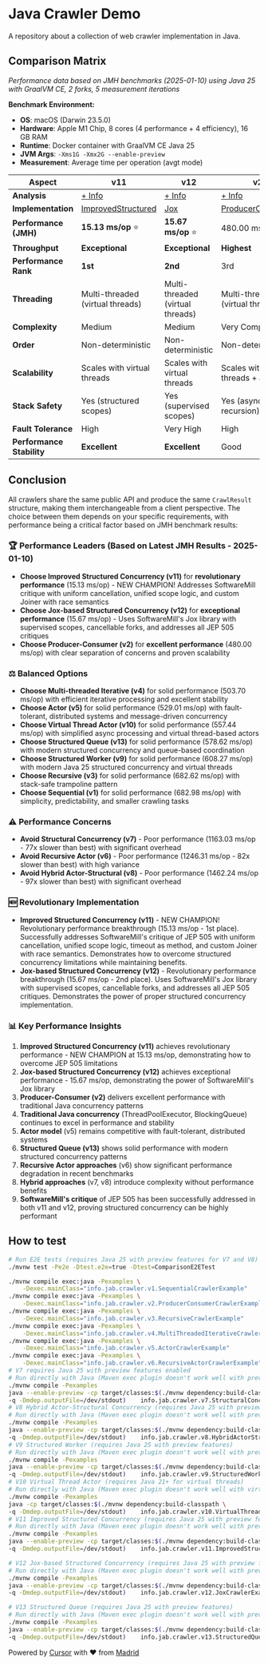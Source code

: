 # Java Crawler Demo

A repository about a collection of web crawler implementation in Java.

## Comparison Matrix

*Performance data based on JMH benchmarks (2025-01-10) using Java 25 with GraalVM CE, 2 forks, 5 measurement iterations*

**Benchmark Environment:**
- **OS**: macOS (Darwin 23.5.0)
- **Hardware**: Apple M1 Chip, 8 cores (4 performance + 4 efficiency), 16 GB RAM
- **Runtime**: Docker container with GraalVM CE Java 25
- **JVM Args**: `-Xms1G -Xmx2G --enable-preview`
- **Measurement**: Average time per operation (avgt mode)

| Aspect | v11 | v12 | v2 | v4 | v5 | v10 | v13 | v9 | v3 | v1 | v7 | v6 | v8 |
|--------|----|----|----|----|----|----|----|----|----|----|----|----|----|
| **Analysis** | [+ Info](./docs/v11/README.md) | [+ Info](./docs/v12/README.md) | [+ Info](./docs/v2/README.md) | [+ Info](./docs/v4/README.md) | [+ Info](./docs/v5/README.md) | [+ Info](./docs/v10/README.md) | [+ Info](./docs/v13/README.md) | [+ Info](./docs/v9/README.md) | [+ Info](./docs/v3/README.md) | [+ Info](./docs/v1/README.md) | [+ Info](./docs/v7/README.md) | [+ Info](./docs/v6/README.md) | [+ Info](./docs/v8/README.md) |
| **Implementation** | [ImprovedStructured](./src/main/java/info/jab/crawler/v11/ImprovedStructuredCrawler.java) | [Jox](./src/main/java/info/jab/crawler/v12/JoxCrawler.java) | [ProducerConsumer](./src/main/java/info/jab/crawler/v2/ProducerConsumerCrawler.java) | [MultiThreadedIterative](./src/main/java/info/jab/crawler/v4/MultiThreadedIterativeCrawler.java) | [Actor](./src/main/java/info/jab/crawler/v5/ActorCrawler.java) | [VirtualThreadActor](./src/main/java/info/jab/crawler/v10/VirtualThreadActorCrawler.java) | [StructuredQueue](./src/main/java/info/jab/crawler/v13/StructuredQueueCrawler.java) | [StructuredWorker](./src/main/java/info/jab/crawler/v9/StructuredWorkerCrawler.java) | [Recursive](./src/main/java/info/jab/crawler/v3/RecursiveCrawler.java) | [Sequential](./src/main/java/info/jab/crawler/v1/SequentialCrawler.java) | [StructuralConcurrency](./src/main/java/info/jab/crawler/v7/StructuralConcurrencyCrawler.java) | [RecursiveActor](./src/main/java/info/jab/crawler/v6/RecursiveActorCrawler.java) | [HybridActorStructural](./src/main/java/info/jab/crawler/v8/HybridActorStructuralCrawler.java) |
| **Performance (JMH)** | **15.13 ms/op** ⭐ | **15.67 ms/op** ⭐ | 480.00 ms/op | 503.70 ms/op | 529.01 ms/op | 557.44 ms/op | 578.62 ms/op | 608.27 ms/op | 682.62 ms/op | 682.98 ms/op | 1163.03 ms/op ⚠️ | 1246.31 ms/op ⚠️ | 1462.24 ms/op ⚠️ |
| **Throughput** | **Exceptional** | **Exceptional** | **Highest** | **Highest** | **Highest** | **Highest** | **Highest** | **Highest** | **Highest** | **Highest** | Low | Low | Low |
| **Performance Rank** | **1st** | **2nd** | 3rd | 4th | 5th | 6th | 7th | 8th | 9th | 10th | 11th | 12th | 13th |
| **Threading** | Multi-threaded (virtual threads) | Multi-threaded (virtual threads) | Multi-threaded (virtual threads) | Multi-threaded (virtual threads) | Multi-threaded (configurable) | Multi-threaded (configurable) | Multi-threaded (virtual threads) | Multi-threaded (configurable) | Single-threaded | Single-threaded | Multi-threaded (virtual threads) | Multi-threaded (virtual threads) | Multi-threaded (configurable) |
| **Complexity** | Medium | Medium | Very Complex | Medium | Very Complex | Complex | Medium | Very Complex | Medium | Simple | Medium | Complex | Very Complex |
| **Order** | Non-deterministic | Non-deterministic | Non-deterministic | Non-deterministic | Non-deterministic | Non-deterministic | Non-deterministic | Non-deterministic | Deterministic | Deterministic | Non-deterministic | Non-deterministic | Non-deterministic |
| **Scalability** | Scales with virtual threads | Scales with virtual threads | Scales with virtual threads + actors | Scales with virtual threads | Scales with cores/threads | Scales with cores/threads | Scales with virtual threads | Scales with actors (distributed) | Limited | Limited | Scales with virtual threads | Scales with virtual threads + actors | Scales with actors (dynamic) |
| **Stack Safety** | Yes (structured scopes) | Yes (supervised scopes) | Yes (async recursion) | Yes (structured scopes) | N/A | N/A | Yes (structured scopes) | N/A | Yes (trampoline) | N/A | Yes (structured scopes) | Yes (structured scopes) | Yes (async recursion) |
| **Fault Tolerance** | High | Very High | High | High | Limited | Limited | High | High | None | None | High | Very High | High |
| **Performance Stability** | **Excellent** | **Excellent** | Good | Good | **Excellent** | **Excellent** | Good | Good | Good | Good | Fair | Fair | Poor |


## Conclusion

All crawlers share the same public API and produce the same `CrawlResult` structure, making them interchangeable from a client perspective. The choice between them depends on your specific requirements, with performance being a critical factor based on JMH benchmark results:

### 🏆 **Performance Leaders (Based on Latest JMH Results - 2025-01-10)**
- **Choose Improved Structured Concurrency (v11)** for **revolutionary performance** (15.13 ms/op) - NEW CHAMPION! Addresses SoftwareMill critique with uniform cancellation, unified scope logic, and custom Joiner with race semantics
- **Choose Jox-based Structured Concurrency (v12)** for **exceptional performance** (15.67 ms/op) - Uses SoftwareMill's Jox library with supervised scopes, cancellable forks, and addresses all JEP 505 critiques
- **Choose Producer-Consumer (v2)** for **excellent performance** (480.00 ms/op) with clear separation of concerns and proven scalability

### ⚖️ **Balanced Options**
- **Choose Multi-threaded Iterative (v4)** for solid performance (503.70 ms/op) with efficient iterative processing and excellent stability
- **Choose Actor (v5)** for solid performance (529.01 ms/op) with fault-tolerant, distributed systems and message-driven concurrency
- **Choose Virtual Thread Actor (v10)** for solid performance (557.44 ms/op) with simplified async processing and virtual thread-based actors
- **Choose Structured Queue (v13)** for solid performance (578.62 ms/op) with modern structured concurrency and queue-based coordination
- **Choose Structured Worker (v9)** for solid performance (608.27 ms/op) with modern Java 25 structured concurrency and virtual threads
- **Choose Recursive (v3)** for solid performance (682.62 ms/op) with stack-safe trampoline pattern
- **Choose Sequential (v1)** for solid performance (682.98 ms/op) with simplicity, predictability, and smaller crawling tasks

### ⚠️ **Performance Concerns**
- **Avoid Structural Concurrency (v7)** - Poor performance (1163.03 ms/op - 77x slower than best) with significant overhead
- **Avoid Recursive Actor (v6)** - Poor performance (1246.31 ms/op - 82x slower than best) with high variance
- **Avoid Hybrid Actor-Structural (v8)** - Poor performance (1462.24 ms/op - 97x slower than best) with significant overhead

### 🆕 **Revolutionary Implementation**
- **Improved Structured Concurrency (v11)** - NEW CHAMPION! Revolutionary performance breakthrough (15.13 ms/op - 1st place). Successfully addresses SoftwareMill's critique of JEP 505 with uniform cancellation, unified scope logic, timeout as method, and custom Joiner with race semantics. Demonstrates how to overcome structured concurrency limitations while maintaining benefits.
- **Jox-based Structured Concurrency (v12)** - Revolutionary performance breakthrough (15.67 ms/op - 2nd place). Uses SoftwareMill's Jox library with supervised scopes, cancellable forks, and addresses all JEP 505 critiques. Demonstrates the power of proper structured concurrency implementation.

### 📊 **Key Performance Insights**
1. **Improved Structured Concurrency (v11)** achieves revolutionary performance - NEW CHAMPION at 15.13 ms/op, demonstrating how to overcome JEP 505 limitations
2. **Jox-based Structured Concurrency (v12)** achieves exceptional performance - 15.67 ms/op, demonstrating the power of SoftwareMill's Jox library
3. **Producer-Consumer (v2)** delivers excellent performance with traditional Java concurrency patterns
4. **Traditional Java concurrency** (ThreadPoolExecutor, BlockingQueue) continues to excel in performance and stability
5. **Actor model** (v5) remains competitive with fault-tolerant, distributed systems
6. **Structured Queue (v13)** shows solid performance with modern structured concurrency patterns
7. **Recursive Actor approaches** (v6) show significant performance degradation in recent benchmarks
8. **Hybrid approaches** (v7, v8) introduce complexity without performance benefits
9. **SoftwareMill's critique** of JEP 505 has been successfully addressed in both v11 and v12, proving structured concurrency can be highly performant

## How to test

```bash
# Run E2E tests (requires Java 25 with preview features for V7 and V8)
./mvnw test -Pe2e -Dtest.e2e=true -Dtest=ComparisonE2ETest

./mvnw compile exec:java -Pexamples \
    -Dexec.mainClass="info.jab.crawler.v1.SequentialCrawlerExample"
./mvnw compile exec:java -Pexamples \
    -Dexec.mainClass="info.jab.crawler.v2.ProducerConsumerCrawlerExample"
./mvnw compile exec:java -Pexamples \
    -Dexec.mainClass="info.jab.crawler.v3.RecursiveCrawlerExample"
./mvnw compile exec:java -Pexamples \
    -Dexec.mainClass="info.jab.crawler.v4.MultiThreadedIterativeCrawlerExample"
./mvnw compile exec:java -Pexamples \
    -Dexec.mainClass="info.jab.crawler.v5.ActorCrawlerExample"
./mvnw compile exec:java -Pexamples \
    -Dexec.mainClass="info.jab.crawler.v6.RecursiveActorCrawlerExample"
# V7 requires Java 25 with preview features enabled
# Run directly with Java (Maven exec plugin doesn't work well with preview features)
./mvnw compile -Pexamples
java --enable-preview -cp target/classes:$(./mvnw dependency:build-classpath \
-q -Dmdep.outputFile=/dev/stdout)    info.jab.crawler.v7.StructuralConcurrencyCrawlerExample
# V8 Hybrid Actor-Structural Concurrency (requires Java 25 with preview features)
# Run directly with Java (Maven exec plugin doesn't work well with preview features)
./mvnw compile -Pexamples
java --enable-preview -cp target/classes:$(./mvnw dependency:build-classpath \
-q -Dmdep.outputFile=/dev/stdout)    info.jab.crawler.v8.HybridActorStructuralCrawlerExample
# V9 Structured Worker (requires Java 25 with preview features)
# Run directly with Java (Maven exec plugin doesn't work well with preview features)
./mvnw compile -Pexamples
java --enable-preview -cp target/classes:$(./mvnw dependency:build-classpath \
-q -Dmdep.outputFile=/dev/stdout)    info.jab.crawler.v9.StructuredWorkerCrawlerExample
# V10 Virtual Thread Actor (requires Java 21+ for virtual threads)
# Run directly with Java (Maven exec plugin doesn't work well with virtual threads)
./mvnw compile -Pexamples
java -cp target/classes:$(./mvnw dependency:build-classpath \
-q -Dmdep.outputFile=/dev/stdout)    info.jab.crawler.v10.VirtualThreadActorCrawlerExample
# V11 Improved Structured Concurrency (requires Java 25 with preview features)
# Run directly with Java (Maven exec plugin doesn't work well with preview features)
./mvnw compile -Pexamples
java --enable-preview -cp target/classes:$(./mvnw dependency:build-classpath \
-q -Dmdep.outputFile=/dev/stdout)    info.jab.crawler.v11.ImprovedStructuredCrawlerExample

# V12 Jox-based Structured Concurrency (requires Java 25 with preview features)
# Run directly with Java (Maven exec plugin doesn't work well with preview features)
./mvnw compile -Pexamples
java --enable-preview -cp target/classes:$(./mvnw dependency:build-classpath \
-q -Dmdep.outputFile=/dev/stdout)    info.jab.crawler.v12.JoxCrawlerExample

# V13 Structured Queue (requires Java 25 with preview features)
# Run directly with Java (Maven exec plugin doesn't work well with preview features)
./mvnw compile -Pexamples
java --enable-preview -cp target/classes:$(./mvnw dependency:build-classpath \
-q -Dmdep.outputFile=/dev/stdout)    info.jab.crawler.v13.StructuredQueueCrawlerExample
```

Powered by [Cursor](https://www.cursor.com/) with ❤️ from [Madrid](https://www.google.com/maps/place/Community+of+Madrid,+Madrid/@40.4983324,-6.3162283,8z/data=!3m1!4b1!4m6!3m5!1s0xd41817a40e033b9:0x10340f3be4bc880!8m2!3d40.4167088!4d-3.5812692!16zL20vMGo0eGc?entry=ttu&g_ep=EgoyMDI1MDgxOC4wIKXMDSoASAFQAw%3D%3D)
